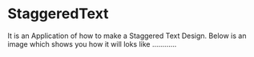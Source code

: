 # StaggeredText
It is an Application of how to make a Staggered Text Design.
Below is an image which shows you how it will loks like ............
